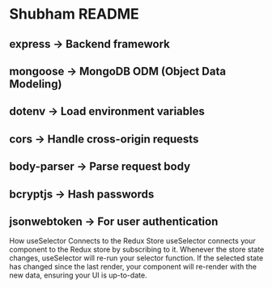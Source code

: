 # Shubham README

## express → Backend framework
## mongoose → MongoDB ODM (Object Data Modeling)
## dotenv → Load environment variables
## cors → Handle cross-origin requests
## body-parser → Parse request body
## bcryptjs → Hash passwords
## jsonwebtoken → For user authentication


How useSelector Connects to the Redux Store
useSelector connects your component to the Redux store by subscribing to it. Whenever the store state changes, useSelector will re-run your selector function. If the selected state has changed since the last render, your component will re-render with the new data, ensuring your UI is up-to-date.